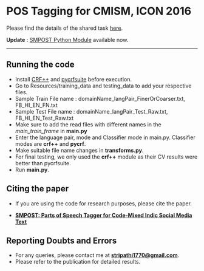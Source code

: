 POS Tagging for CMISM, ICON 2016
===================


Please find the details of the shared task [here](http://ltrc.iiit.ac.in/icon2016/).

**Update** : [SMPOST Python Module](https://gihthub.com/stripathi08/smpost) available now.

----------


Running the code
-------------
- Install [CRF++](https://taku910.github.io/crfpp/) and [pycrfsuite](https://python-crfsuite.readthedocs.io/) before execution.
- Go to Resources/training_data and testing_data to add your respective files.
- Sample Train File name : domainName_langPair_FinerOrCoarser.txt, FB_HI_EN_FN.txt
- Sample Test File name : domainName_langPair_Test_Raw.txt, FB_HI_EN_Test_Raw.txt
- Make sure to add the read files with different names in the *main_train_frame* in **main.py**
- Enter the language pair, mode and Classifier mode in main.py. Classifier modes are **crf++** and **pycrf**.
- Make suitable file name changes in **transforms.py**.
- For final testing, we only used the **crf++** module as their CV results were better than pycrfsuite.
- Run **main.py**.

Citing the paper
-------------------
- If you are using the code for research purposes, please cite the paper.

- [**SMPOST: Parts of Speech Tagger for Code-Mixed Indic Social Media Text**](https://arxiv.org/abs/1702.00167)

Reporting Doubts and Errors
-------------------
- For any queries, please contact me at **stripathi1770@gmail.com**.
- Please refer to the publication for detailed results.
